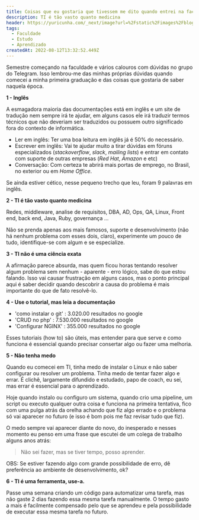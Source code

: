 ```yaml
---
title: Coisas que eu gostaria que tivessem me dito quando entrei na faculdade de TI
description: TI é tão vasto quanto medicina
header: https://yuricunha.com/_next/image?url=%2Fstatic%2Fimages%2Fblog%2Fcoisas-que-eu-gostaria-que-tivessem-me-dito-quando-entrei-na-faculdade-de-ti%2Fbanner.png&w=1920&q=75
tags:
  - Faculdade
  - Estudo
  - Aprendizado
createdAt: 2022-08-12T13:32:52.449Z
---
```


Semestre começando na faculdade e vários calouros com dúvidas no grupo do Telegram. Isso lembrou-me das minhas próprias dúvidas quando comecei a minha primeira graduação e das coisas que gostaria de saber naquela época.

**1 - Inglês**

A esmagadora maioria das documentações está em inglês e um site de tradução nem sempre irá te ajudar, em alguns casos ele irá traduzir termos técnicos que não deveriam ser traduzidos ou possuem outro significado fora do contexto de informática.

- Ler em inglês: Ter uma boa leitura em inglês já é 50% do necessário.
- Escrever em inglês: Vai te ajudar muito a tirar dúvidas em fóruns especializados (_stackoverflow_, _slack_, _mailing lists_) e entrar em contato com suporte de outras empresas (_Red Hat_, _Amazon_ e etc)
- Conversação: Com certeza te abrirá mais portas de emprego, no Brasil, no exterior ou em _Home Office_.

Se ainda estiver cético, nesse pequeno trecho que leu, foram 9 palavras em inglês.

**2 - TI é tão vasto quanto medicina**

Redes, middleware, analise de requisitos, DBA, AD, Ops, QA, Linux, Front end, back end, Java, Ruby, governança ...

Não se prenda apenas aos mais famosos, suporte e desenvolvimento (não há nenhum problema com esses dois, claro), experimente um pouco de tudo, identifique-se com algum e se especialize.

**3 - TI não é uma ciência exata**

A afirmação parece absurda, mas quem ficou horas tentando resolver algum problema sem nenhum - aparente - erro lógico, sabe do que estou falando. Isso vai causar frustração em alguns casos, mas o ponto principal aqui é saber decidir quando descobrir a causa do problema é mais importante do que de fato resolvê-lo.

**4 - Use o tutorial, mas leia a documentação**

- 'como instalar o git' : 3.020.00 resultados no google
- 'CRUD no php' : 7.530.000 resultados no google
- 'Configurar NGINX' : 355.000 resultados no google

Esses tutoriais (how to) são úteis, mas entender para que serve e como funciona é essencial quando precisar consertar algo ou fazer uma melhoria.

**5 - Não tenha medo**

Quando eu comecei em TI, tinha medo de instalar o Linux e não saber configurar ou resolver um problema. Tinha medo de tentar fazer algo e errar. É clichê, largamente difundido e estudado, papo de coach, eu sei, mas errar é essencial para o aprendizado.

Hoje quando instalo ou configuro um sistema, quando crio uma pipeline, um script ou executo qualquer outra coisa e funciona na primeira tentativa, fico com uma pulga atrás da orelha achando que fiz algo errado e o problema só vai aparecer no futuro (e isso é bom pois me faz revisar tudo que fiz).

O medo sempre vai aparecer diante do novo, do inesperado e nesses momento eu penso em uma frase que escutei de um colega de trabalho alguns anos atrás:

> Não sei fazer, mas se tiver tempo, posso aprender.

OBS: Se estiver fazendo algo com grande possibilidade de erro, dê preferência ao ambiente de desenvolvimento, ok?

**6 - TI é uma ferramenta, use-a.**

Passe uma semana criando um código para automatizar uma tarefa, mas não gaste 2 dias fazendo essa mesma tarefa manualmente. O tempo gasto a mais é facilmente compensado pelo que se aprendeu e pela possibilidade de executar essa mesma tarefa no futuro.